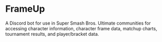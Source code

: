 # FrameUp
A Discord bot for use in Super Smash Bros. Ultimate communities for accessing character information, character frame data, matchup charts, tournament results, and player/bracket data.
